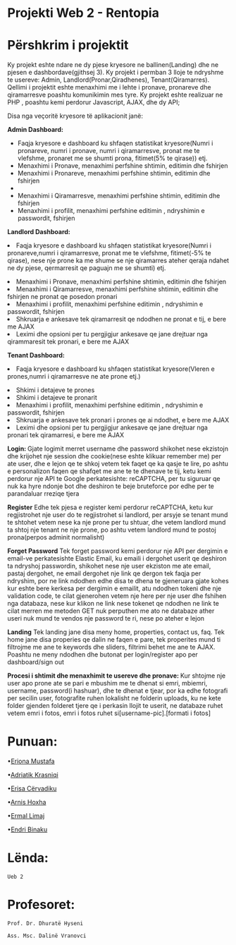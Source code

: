 # Projekti Web 2 - Rentopia

# Përshkrim i projektit

Ky projekt eshte ndare ne dy pjese kryesore ne ballinen(Landing) dhe ne pjesen e dashbordave(gjithsej 3). Ky projekt i permban 3 lloje te ndryshme te usereve: Admin, Landlord(Pronar,Qiradhenes), Tenant(Qiramarres). Qellimi i projektit eshte menaxhimi me i lehte i pronave, pronareve dhe qiramarresve poashtu komunikimin mes tyre. Ky projekt eshte realizuar ne PHP , poashtu kemi perdorur Javascript, AJAX, dhe dy API;

Disa nga veçoritë kryesore të aplikacionit janë:

<b>Admin Dashboard: </b>

<ul>
<li>Faqja kryesore e dashboard ku shfaqen statistikat kryesore(Numri i pronareve, numri i pronave, numri i qiramarresve, pronat me te vlefshme, pronaret me se shumti prona, fitimet(5% te qirase)) etj.</li>
<li>Menaxhimi i Pronave, menaxhimi perfshine shtimin, editimin dhe fshirjen</li>
<li>Menaxhimi i Pronareve, menaxhimi perfshine shtimin, editimin dhe fshirjen<li>
<li>Menaxhimi i Qiramarresve, menaxhimi perfshine shtimin, editimin dhe fshirjen</li>
<li>Menaxhimi i profilit, menaxhimi perfshine editimin , ndryshimin e passwordit, fshirjen</li>
    </ul>

<b>Landlord Dashboard: </b> <li>Faqja kryesore e dashboard ku shfaqen statistikat kryesore(Numri i pronareve,numri i qiramarresve, pronat me te vlefshme, fitimet(-5% te qirase), nese nje prone ka me shume se nje qiramarres ateher qeraja ndahet ne dy pjese, qermarresit qe paguajn me se shumti) etj.</li>

<li>Menaxhimi i Pronave, menaxhimi perfshine shtimin, editimin dhe fshirjen</li>
<li>Menaxhimi i Qiramarresve, menaxhimi perfshine shtimin, editimin dhe fshirjen ne pronat qe posedon pronari</li>
<li>Menaxhimi i profilit, menaxhimi perfshine editimin , ndryshimin e passwordit, fshirjen</li>
<li>Shkruarja e ankesave tek qiramarresit qe ndodhen ne pronat e tij, e bere me AJAX</li>
<li>Leximi dhe opsioni per tu pergjigjur ankesave qe jane drejtuar nga qirammaresit tek pronari, e bere me AJAX</li>

<b>Tenant Dashboard: </b> <li>Faqja kryesore e dashboard ku shfaqen statistikat kryesore(Vleren e prones,numri i qiramarresve ne ate prone etj.)</li>

<li>Shkimi i detajeve te prones</li>
<li>Shkimi i detajeve te pronarit</li>
<li>Menaxhimi i profilit, menaxhimi perfshine editimin , ndryshimin e passwordit, fshirjen</li>
<li>Shkruarja e ankesave tek pronari i prones qe ai ndodhet, e bere me AJAX</li>
<li>Leximi dhe opsioni per tu pergjigjur ankesave qe jane drejtuar nga pronari tek qiramarresi, e bere me AJAX</li>

<b>Login: </b> Gjate logimit merret username dhe password shikohet nese ekzistojn dhe krijohet nje session dhe cookie(nese eshte klikuar remember me) per ate user, dhe e lejon qe te shkoj vetem tek faqet qe ka qasje te lire, po ashtu e personalizon faqen qe shafqet me ane te te dhenave te tij, ketu kemi perdorur nje API te Google perkatesishte: reCAPTCHA, per tu siguruar qe nuk ka hyre ndonje bot dhe deshiron te beje bruteforce por edhe per te parandaluar rreziqe tjera

<b>Register</b> Edhe tek pjesa e register kemi perdorur reCAPTCHA, ketu kur regjistrohet nje user do te regjistrohet si landlord, per arsyje se tenant mund te shtohet vetem nese ka nje prone per tu shtuar, dhe vetem landlord mund ta shtoj nje tenant ne nje prone, po ashtu vetem landlord mund te postoj prona(perpos adminit normalisht)

<b>Forget Password</b> Tek forget password kemi perdorur nje API per dergimin e email-ve perkatesishte Elastic Email, ku emaili i dergohet userit qe deshiron ta ndryshoj passwordin, shikohet nese nje user ekziston me ate email, pastaj dergohet, ne email dergohet nje link qe dergon tek faqja per ndryshim, por ne link ndodhen edhe disa te dhena te gjeneruara gjate kohes kur eshte bere kerkesa per dergimin e emailit, atu ndodhen tokeni dhe nje validation code, te cilat gjenerohen vetem nje here per nje user dhe fshihen nga databaza, nese kur klikon ne link nese tokenet qe ndodhen ne link te cilat merren me metoden GET nuk perputhen me ato ne databaze ather useri nuk mund te vendos nje password te ri, nese po ateher e lejon

<b>Landing</b> Tek landing jane disa meny home, properties, contact us, faq. Tek home jane disa properies qe dalin ne faqen e pare, tek properites mund ti filtrojme me ane te keywords dhe sliders, filtrimi behet me ane te AJAX.
Poashtu ne meny ndodhen dhe butonat per login/register apo per dashboard/sign out

<b>Procesi i shtimit dhe menaxhimit te usereve dhe pronave: </b>Kur shtojme nje user apo prone ate se pari e mbushim me te dhenat si emri, mbiemri, username, password(i hashuar), dhe te dhenat e tjear, por ka edhe fotografi per secilin user, fotografite ruhen lokalisht ne folderin uploads, ku ne kete folder gjenden folderet tjere qe i perkasin llojit te userit, ne databaze ruhet vetem emri i fotos, emri i fotos ruhet si[username-pic].[formati i fotos]

# Punuan:

•[Eriona Mustafa](https://github.com/ErionaM)

•[Adriatik Krasniqi](https://github.com/adriatik7)

•[Erisa Cërvadiku](https://github.com/erisa3002)

•[Arnis Hoxha](https://github.com/arnishox)

•[Ermal Limaj](https://github.com/ermallimaj)

•[Endri Binaku](https://github.com/BinakuEndri)

# Lënda:

`Ueb 2`

# Profesoret:

`Prof. Dr. Dhuratë Hyseni`

`Ass. Msc. Dalinë Vranovci`
